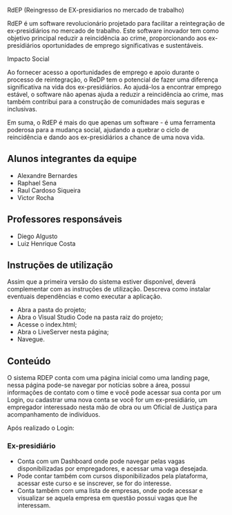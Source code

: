  RdEP (Reingresso de EX-presidiarios no mercado de trabalho)

RdEP é um software revolucionário projetado para facilitar a reintegração de ex-presidiários no mercado de trabalho. Este software inovador tem como objetivo principal reduzir a reincidência ao crime, proporcionando aos ex-presidiários oportunidades de emprego significativas e sustentáveis.

Impacto Social

Ao fornecer acesso a oportunidades de emprego e apoio durante o processo de reintegração, o ReDP tem o potencial de fazer uma diferença significativa na vida dos ex-presidiários. Ao ajudá-los a encontrar emprego estável, o software não apenas ajuda a reduzir a reincidência ao crime, mas também contribui para a construção de comunidades mais seguras e inclusivas.

Em suma, o RdEP é mais do que apenas um software - é uma ferramenta poderosa para a mudança social, ajudando a quebrar o ciclo de reincidência e dando aos ex-presidiários a chance de uma nova vida.

## Alunos integrantes da equipe

* Alexandre Bernardes
* Raphael Sena
* Raul Cardoso Siqueira
* Victor Rocha

## Professores responsáveis

* Diego Algusto
* Luiz Henrique Costa

## Instruções de utilização

Assim que a primeira versão do sistema estiver disponível, deverá complementar com as instruções de utilização. Descreva como instalar eventuais dependências e como executar a aplicação.

* Abra a pasta do projeto;
* Abra o Visual Studio Code na pasta raiz do projeto;
* Acesse o index.html;
* Abra o LiveServer nesta página;
* Navegue.

## Conteúdo

O sistema RDEP conta com uma página inicial como uma landing page, nessa página pode-se navegar por notícias sobre a área, possui informações de contato com o time e você pode acessar sua conta por um Login, ou cadastrar uma nova conta se você for um ex-presidiário, um empregador interessado nesta mão de obra ou um Oficial de Justiça para acompanhamento de indivíduos.

Após realizado o Login:

### Ex-presidiário

* Conta com um Dashboard onde pode navegar pelas vagas disponibilizadas por empregadores, e acessar uma vaga desejada.
* Pode contar também com cursos disponibilizados pela plataforma, acessar este curso e se inscrever, se for do interesse.
* Conta também com uma lista de empresas, onde pode acessar e visualizar se aquela empresa em questão possui vagas que lhe interessam.
